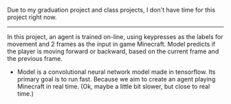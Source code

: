 Due to my graduation project and class projects, I don't have time for this project right now.

***
In this project, an agent is trained on-line, using keypresses as the labels for movement and 2 frames as the input in game Minecraft.
Model predicts if the player is moving forward or backward, based on the current frame and the previous frame.

- Model is a convolutional neural network model made in tensorflow. Its primary goal is to run fast. Because we aim to create an agent playing Minecraft in real time. (Ok, maybe a little bit slower, but close to real time.)
